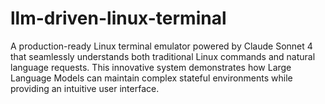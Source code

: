 # llm-driven-linux-terminal
A production-ready Linux terminal emulator powered by Claude Sonnet 4 that seamlessly understands both traditional Linux commands and natural language requests. This innovative system demonstrates how Large Language Models can maintain complex stateful environments while providing an intuitive user interface.

